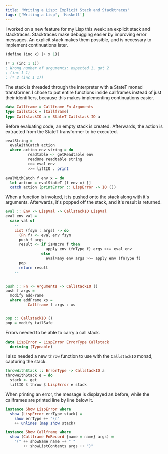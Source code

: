```yaml
---
title: 'Writing a Lisp: Explicit Stack and Stacktraces'
tags: ['Writing a Lisp', 'Haskell']
---
```


I worked on a new feature for my Lisp this week: an explicit stack and stacktraces.
Stacktraces make debugging easier by improving error messages.
An explicit stack makes them possible, and is necessary to implement continuations later.


<!-- more -->
```scheme
(define (inc x) (+ x 1))

(* 2 (inc 1 1))
; Wrong number of arguments: expected 1, got 2
; (inc 1 1)
; (* 2 (inc 1 1))
```

The stack is threaded through the interpreter with a StateT monad transformer.
I chose to put entire functions inside callframes instead of just their identifiers, because this makes implementing continuations easier.

```haskell
data Callframe = Callframe Fn Arguments
type Callstack = [Callframe]
type CallstackIO a = StateT Callstack IO a
```

Before evaluating code, an empty stack is created.
Afterwards, the action is extracted from the StateT transformer to be executed.

```haskell
evalString =
  evalWithCatch action
  where action env string = do
          readtable <- getReadtable env
          readOne readtable string
          >>= eval env
          >>= liftIO . print

evalWithCatch f env x = do
  let action = evalStateT (f env x) []
  catch action (printError :: LispError -> IO ())
```

When a function is invoked, it is pushed onto the stack along with it's arguments.
Afterwards, it's popped off the stack, and it's result is returned.

```haskell
eval :: Env -> LispVal -> CallstackIO LispVal
eval env val =
  case val of
    --
    List (fsym : args) -> do
      (Fn f) <- eval env fsym
      push f args
      result <- if isMacro f then
                  apply env (fnType f) args >>= eval env
                else
                  evalMany env args >>= apply env (fnType f)
      pop
      return result
    --


push :: Fn -> Arguments -> CallstackIO ()
push f args =
  modify addFrame
  where addFrame xs =
          Callframe f args : xs


pop :: CallstackIO ()
pop = modify tailSafe
```

Errors needed to be able to carry a call stack.

```haskell
data LispError = LispError ErrorType Callstack
  deriving (Typeable)
```

I also needed a new `throw` function to use with the `CallstackIO` monad, capturing the stack.

```haskell
throwWithStack :: ErrorType -> CallstackIO a
throwWithStack e = do
  stack <- get
  liftIO $ throw $ LispError e stack
```

When printing an error, the message is displayed as before, while the callframes are printed line by line below it.

```haskell
instance Show LispError where
  show (LispError errType stack) =
    show errType ++ "\n"
    ++ unlines (map show stack)

instance Show Callframe where
  show (Callframe FnRecord {name = name} args) =
    "(" ++ showName name ++ " "
        ++ showListContents args ++ ")"
```
